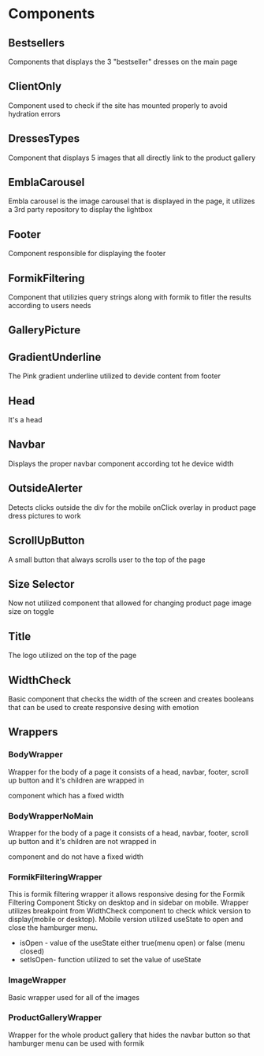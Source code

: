 # Components

## Bestsellers

Components that displays the 3 "bestseller" dresses on the main page

## ClientOnly

Component used to check if the site has mounted properly to avoid hydration errors

## DressesTypes

Component that displays 5 images that all directly link to the product gallery

## EmblaCarousel

Embla carousel is the image carousel that is displayed in the page, it utilizes a 3rd party repository to display the lightbox

## Footer

Component responsible for displaying the footer

## FormikFiltering

Component that utilizies query strings along with formik to fitler the results according to users needs

## GalleryPicture

## GradientUnderline

The Pink gradient underline utilized to devide content from footer

## Head

It's a head

## Navbar

Displays the proper navbar component according tot he device width

## OutsideAlerter

Detects clicks outside the div for the mobile onClick overlay in product page dress pictures to work

## ScrollUpButton

A small button that always scrolls user to the top of the page

## Size Selector

Now not utilized component that allowed for changing product page image size on toggle

## Title

The logo utilized on the top of the page

## WidthCheck

Basic component that checks the width of the screen and creates booleans that can be used to create responsive desing with emotion

## Wrappers

### BodyWrapper

Wrapper for the body of a page it consists of a head, navbar, footer, scroll up button and it's children are wrapped in <main> component which has a fixed width

### BodyWrapperNoMain

Wrapper for the body of a page it consists of a head, navbar, footer, scroll up button and it's children are not wrapped in <main> component and do not have a fixed width

### FormikFilteringWrapper

This is formik filtering wrapper it allows responsive desing for the Formik Filtering Component Sticky on desktop and in sidebar on mobile.
Wrapper utilizes breakpoint from WidthCheck component to check whick version to display(mobile or desktop). Mobile version utilized useState to open and close the hamburger menu.

- isOpen - value of the useState either true(menu open) or false (menu closed)
- setIsOpen- function utilized to set the value of useState

### ImageWrapper

Basic wrapper used for all of the images

### ProductGalleryWrapper

Wrapper for the whole product gallery that hides the navbar button so that hamburger menu can be used with formik
